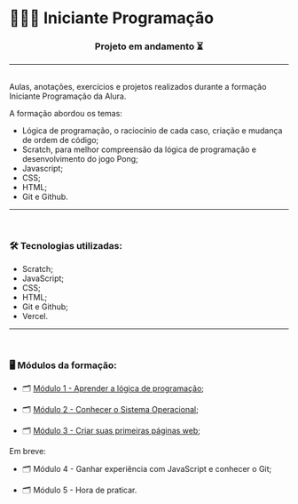 # 👩🏼‍💻 Iniciante Programação

<h3 align="center"> Projeto em andamento ⏳ </h3>


---
</br>
Aulas, anotações, exercícios e projetos realizados durante a formação Iniciante Programação da Alura.  

A formação abordou os temas:
- Lógica de programação, o raciocínio de cada caso, criação e mudança de ordem de código;
- Scratch, para melhor compreensão da lógica de programação e desenvolvimento do jogo Pong;
- Javascript;
- CSS;
- HTML;
- Git e Github.

---
</br>

### 🛠️ Tecnologias utilizadas:

- Scratch;
- JavaScript;
- CSS;
- HTML;
- Git e Github;
- Vercel.

---
</br>

### 🖥️ Módulos da formação:

- 🗂️ [Módulo 1 - Aprender a lógica de programação](/modulo1/README.md);

- 🗂️ [Módulo 2 - Conhecer o Sistema Operacional](/modulo2/README.md);

- 🗂️ [Módulo 3 - Criar suas primeiras páginas web](/modulo3/README.md);

Em breve:

- 🗂️ Módulo 4 - Ganhar experiência com JavaScript e conhecer o Git;

- 🗂️ Módulo 5 - Hora de praticar.

